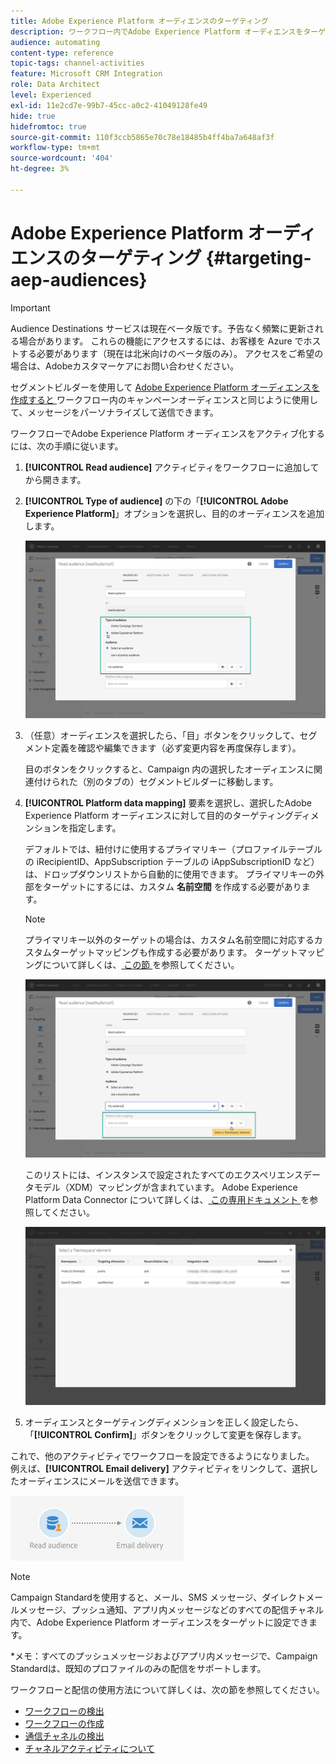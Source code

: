 ```yaml
---
title: Adobe Experience Platform オーディエンスのターゲティング
description: ワークフロー内でAdobe Experience Platform オーディエンスをターゲットにする方法を説明します。
audience: automating
content-type: reference
topic-tags: channel-activities
feature: Microsoft CRM Integration
role: Data Architect
level: Experienced
exl-id: 11e2cd7e-99b7-45cc-a0c2-41049128fe49
hide: true
hidefromtoc: true
source-git-commit: 110f3ccb5865e70c78e18485b4ff4ba7a648af3f
workflow-type: tm+mt
source-wordcount: '404'
ht-degree: 3%

---
```


# Adobe Experience Platform オーディエンスのターゲティング {#targeting-aep-audiences}

>[!IMPORTANT]
>
>Audience Destinations サービスは現在ベータ版です。予告なく頻繁に更新される場合があります。 これらの機能にアクセスするには、お客様を Azure でホストする必要があります（現在は北米向けのベータ版のみ）。 アクセスをご希望の場合は、Adobeカスタマーケアにお問い合わせください。

セグメントビルダーを使用して [Adobe Experience Platform オーディエンスを作成すると ](../../integrating/using/aep-about-audience-destinations-service.md) ワークフロー内のキャンペーンオーディエンスと同じように使用して、メッセージをパーソナライズして送信できます。

ワークフローでAdobe Experience Platform オーディエンスをアクティブ化するには、次の手順に従います。

1. **[!UICONTROL Read audience]** アクティビティをワークフローに追加してから開きます。

1. **[!UICONTROL Type of audience]** の下の「**[!UICONTROL Adobe Experience Platform]**」オプションを選択し、目的のオーディエンスを追加します。

   ![](assets/aep_wkf_readaudience.png)

1. （任意）オーディエンスを選択したら、「目」ボタンをクリックして、セグメント定義を確認や編集できます（必ず変更内容を再度保存します）。

   目のボタンをクリックすると、Campaign 内の選択したオーディエンスに関連付けられた（別のタブの）セグメントビルダーに移動します。

1. **[!UICONTROL Platform data mapping]** 要素を選択し、選択したAdobe Experience Platform オーディエンスに対して目的のターゲティングディメンションを指定します。

   デフォルトでは、紐付けに使用するプライマリキー（プロファイルテーブルの iRecipientID、AppSubscription テーブルの iAppSubscriptionID など）は、ドロップダウンリストから自動的に使用できます。 プライマリキーの外部をターゲットにするには、カスタム **名前空間** を作成する必要があります。

   >[!NOTE]
   >
   >プライマリキー以外のターゲットの場合は、カスタム名前空間に対応するカスタムターゲットマッピングも作成する必要があります。 ターゲットマッピングについて詳しくは、[ この節 ](../../administration/using/target-mappings-in-campaign.md) を参照してください。

   ![](assets/aep_wkf_readaudience_namespace.png)

   このリストには、インスタンスで設定されたすべてのエクスペリエンスデータモデル（XDM）マッピングが含まれています。 Adobe Experience Platform Data Connector について詳しくは、[ この専用ドキュメント ](../../integrating/using/aep-about-data-connector.md) を参照してください。

   ![](assets/aep_wkf_readaudience_namespace2.png)

1. オーディエンスとターゲティングディメンションを正しく設定したら、「**[!UICONTROL Confirm]**」ボタンをクリックして変更を保存します。

これで、他のアクティビティでワークフローを設定できるようになりました。 例えば、**[!UICONTROL Email delivery]** アクティビティをリンクして、選択したオーディエンスにメールを送信できます。

![](assets/aep_wkf_email.png)

>[!NOTE]
>
>Campaign Standardを使用すると、メール、SMS メッセージ、ダイレクトメールメッセージ、プッシュ通知、アプリ内メッセージなどのすべての配信チャネル内で、Adobe Experience Platform オーディエンスをターゲットに設定できます。
>
>*メモ：すべてのプッシュメッセージおよびアプリ内メッセージで、Campaign Standardは、既知のプロファイルのみの配信をサポートします。

ワークフローと配信の使用方法について詳しくは、次の節を参照してください。

* [ワークフローの検出](../../automating/using/get-started-workflows.md)
* [ワークフローの作成](../../automating/using/building-a-workflow.md)
* [通信チャネルの検出](../../channels/using/get-started-communication-channels.md)
* [チャネルアクティビティについて](../../automating/using/about-channel-activities.md)
